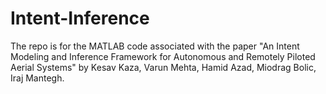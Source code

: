 # Intent-Inference
The repo is for the MATLAB code associated with the paper "An Intent Modeling and Inference Framework for Autonomous and Remotely Piloted Aerial Systems" by Kesav Kaza, Varun Mehta, Hamid Azad, Miodrag Bolic, Iraj Mantegh.
